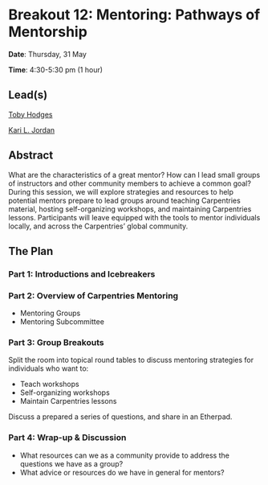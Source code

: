 # Breakout 12: **Mentoring: Pathways of Mentorship**

**Date**: Thursday, 31 May

**Time**: 4:30-5:30 pm (1 hour)

## Lead(s)

[Toby Hodges](https://github.com/carpentries/carpentrycon/blob/master/ShortBio/SessionChairs/TobyHodges-bio.md)

[Kari L. Jordan](https://github.com/carpentries/carpentrycon/blob/master/ShortBio/SessionChairs/KariLJordan-bio.md)

## Abstract
What are the characteristics of a great mentor? How can I lead small groups of instructors and other community members to achieve a common goal? During this session, we will explore strategies and resources to help potential mentors prepare to lead groups around teaching Carpentries material, hosting self-organizing workshops, and maintaining Carpentries lessons. Participants will leave equipped with the tools to mentor individuals locally, and across the Carpentries’ global community.

## The Plan

### **Part 1**: Introductions and Icebreakers

### **Part 2**: Overview of Carpentries Mentoring
- Mentoring Groups
- Mentoring Subcommittee

### **Part 3**: Group Breakouts

Split the room into topical round tables to discuss mentoring strategies for individuals who want to:
- Teach workshops
- Self-organizing workshops
- Maintain Carpentries lessons

Discuss a prepared a series of questions, and share in an Etherpad.

### **Part 4**: Wrap-up & Discussion
- What resources can we as a community provide to address the questions we have as a group?
- What advice or resources do we have in general for mentors?
